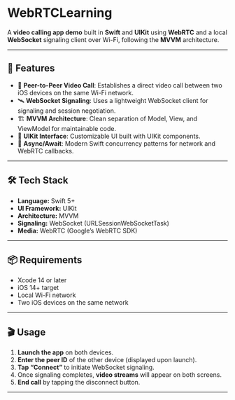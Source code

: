 # WebRTCLearning

A **video calling app demo** built in **Swift** and **UIKit** using **WebRTC** and a local **WebSocket** signaling client over Wi-Fi, following the **MVVM** architecture.

---

## 🚀 Features

* 🔗 **Peer-to-Peer Video Call**: Establishes a direct video call between two iOS devices on the same Wi-Fi network.
* 🛰️ **WebSocket Signaling**: Uses a lightweight WebSocket client for signaling and session negotiation.
* 🏗️ **MVVM Architecture**: Clean separation of Model, View, and ViewModel for maintainable code.
* 🎨 **UIKit Interface**: Customizable UI built with UIKit components.
* 🔄 **Async/Await**: Modern Swift concurrency patterns for network and WebRTC callbacks.

---

## 🛠️ Tech Stack

* **Language:** Swift 5+
* **UI Framework:** UIKit
* **Architecture:** MVVM
* **Signaling:** WebSocket (URLSessionWebSocketTask)
* **Media:** WebRTC (Google’s WebRTC SDK)

---

## 📦 Requirements

* Xcode 14 or later
* iOS 14+ target
* Local Wi-Fi network
* Two iOS devices on the same network

---

## 🎬 Usage

1. **Launch the app** on both devices.
2. **Enter the peer ID** of the other device (displayed upon launch).
3. **Tap “Connect”** to initiate WebSocket signaling.
4. Once signaling completes, **video streams** will appear on both screens.
5. **End call** by tapping the disconnect button.

---


